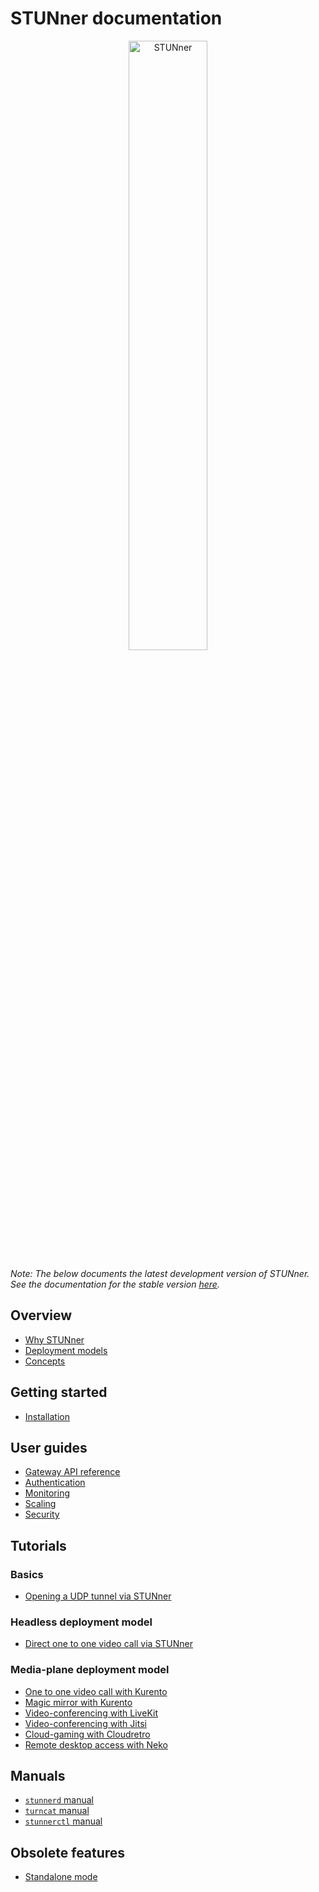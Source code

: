 # STUNner documentation

<p align="center">
  <img alt="STUNner", src="img/stunner.svg" width="50%" height="50%"></br>
</p>

*Note: The below documents the latest development version of STUNner. See the documentation for the stable version [here](https://docs.l7mp.io).*

## Overview

* [Why STUNner](WHY.md)
* [Deployment models](DEPLOYMENT.md)
* [Concepts](CONCEPTS.md)

## Getting started

* [Installation](INSTALL.md)

## User guides

* [Gateway API reference](GATEWAY.md)
* [Authentication](AUTH.md)
* [Monitoring](MONITORING.md)
* [Scaling](SCALING.md)
* [Security](SECURITY.md)

## Tutorials

### Basics

* [Opening a UDP tunnel via STUNner](examples/simple-tunnel)

### Headless deployment model

* [Direct one to one video call via STUNner](examples/direct-one2one-call)

### Media-plane deployment model

* [One to one video call with Kurento](examples/kurento-one2one-call)
* [Magic mirror with Kurento](examples/kurento-magic-mirror/README.md)
* [Video-conferencing with LiveKit](examples/livekit/README.md)
* [Video-conferencing with Jitsi](examples/jitsi/README.md)
* [Cloud-gaming with Cloudretro](examples/cloudretro/README.md)
* [Remote desktop access with Neko](examples/neko/README.md)

## Manuals

* [`stunnerd` manual](cmd/stunnerd.md)
* [`turncat` manual](cmd/turncat.md)
* [`stunnerctl` manual](cmd/stunnerctl.md)

## Obsolete features

* [Standalone mode](OBSOLETE.md)
